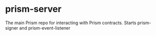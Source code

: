 # prism-server

The main Prism repo for interacting with Prism contracts. Starts prism-signer and prism-event-listener
